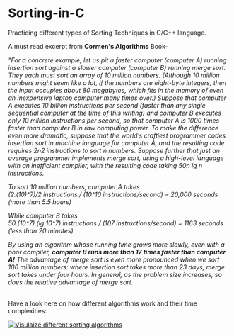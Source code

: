 # Sorting-in-C
Practicing different types of Sorting Techniques in C/C++ language. 

<p>A must read excerpt from <strong>Cormen's Algorithms</strong> Book-</p>
<i><p>"For a concrete example, let us pit a faster computer (computer A) running insertion sort against a slower computer (computer B) running merge sort. They each
must sort an array of 10 million numbers. (Although 10 million numbers might seem like a lot, if the numbers are eight-byte integers, then the input occupies
about 80 megabytes, which fits in the memory of even an inexpensive laptop computer many times over.) Suppose that computer A executes 10 billion instructions
per second (faster than any single sequential computer at the time of this writing) and computer B executes only 10 million instructions per second, so that computer A is 1000 times faster than computer B in raw computing power. To make the difference even more dramatic, suppose that the world’s craftiest programmer
codes insertion sort in machine language for computer A, and the resulting code requires 2n2 instructions to sort n numbers. Suppose further that just an average
programmer implements merge sort, using a high-level language with an inefficient compiler, with the resulting code taking 50n lg n instructions.</p>
<p>To sort 10 million
numbers, computer A takes <br>
(2.(10)^7)/2 instructions / (10^10 instructions/second) = 20,000 seconds (more than 5.5 hours)<br>

While computer B takes<br>
50.(10^7).(lg 10^7) instructions / (107 instructions/second) = 1163 seconds (less than 20 minutes)</p>

<p>By using an algorithm whose running time grows more slowly, even with a poor
compiler, <strong>computer B runs more than 17 times faster than computer A!</strong> The advantage of merge sort is even more pronounced when we sort 100 million numbers:
where insertion sort takes more than 23 days, merge sort takes under four hours.
In general, as the problem size increases, so does the relative advantage of merge
  sort.</p></i>
<br>
Have a look here on how different algorithms work and their time complexities:

[![Visulaize different sorting algorithms](https://img.youtube.com/vi/ZZuD6iUe3Pc/0.jpg)](https://www.youtube.com/watch?v=ZZuD6iUe3Pc)
